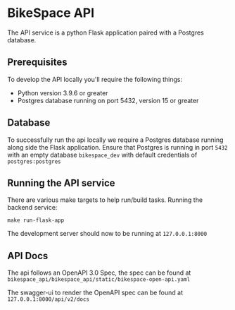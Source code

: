 # BikeSpace API
The API service is a python Flask application paired with a Postgres database.

## Prerequisites

To develop the API locally you'll require the following things:
 - Python version 3.9.6 or greater
 - Postgres database running on port 5432, version 15 or greater

## Database

To successfully run the api locally we require a Postgres database running along side the Flask application.
Ensure that Postgres is running in port `5432` with an empty database `bikespace_dev` with default credentials of `postgres:postgres`

## Running the API service

There are various make targets to help run/build tasks.
Running the backend service:
```shell 
make run-flask-app
```
The development server should now to be running at `127.0.0.1:8000`

## API Docs

The api follows an OpenAPI 3.0 Spec, the spec can be found at `bikespace_api/bikespace_api/static/bikespace-open-api.yaml`

The swagger-ui to render the OpenAPI spec can be found at `127.0.0.1:8000/api/v2/docs`